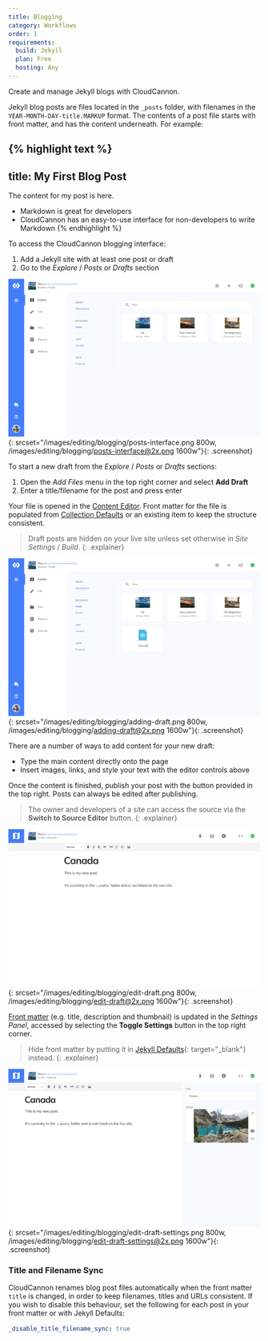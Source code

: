 ```yaml
---
title: Blogging
category: Workflows
order: 1
requirements:
  build: Jekyll
  plan: Free
  hosting: Any
---
```


Create and manage Jekyll blogs with CloudCannon.

Jekyll blog posts are files located in the `_posts` folder, with filenames in the `YEAR-MONTH-DAY-title.MARKUP` format. The contents of a post file starts with front matter, and has the content underneath. For example:

{% highlight text %}
---
title: My First Blog Post
---
The content for my post is here.

* Markdown is great for developers
* CloudCannon has an easy-to-use interface for non-developers to write Markdown
{% endhighlight %}



To access the CloudCannon blogging interface:

1. Add a Jekyll site with at least one post or draft
2. Go to the *Explore* / *Posts* or *Drafts* section

![Empty blogging interface](/images/editing/blogging/posts-interface.png){: srcset="/images/editing/blogging/posts-interface.png 800w, /images/editing/blogging/posts-interface@2x.png 1600w"}{: .screenshot}



To start a new draft from the *Explore* / *Posts* or *Drafts* sections:

1. Open the *Add Files* menu in the top right corner and select **Add Draft**
2. Enter a title/filename for the post and press enter

Your file is opened in the [Content Editor](/editing/content-editor/). Front matter for the file is populated from [Collection Defaults](/editing/collection-defaults/) or an existing item to keep the structure consistent.

> Draft posts are hidden on your live site unless set otherwise in *Site Settings* / *Build*.
{: .explainer}

![Creating a new draft](/images/editing/blogging/adding-draft.png){: srcset="/images/editing/blogging/adding-draft.png 800w, /images/editing/blogging/adding-draft@2x.png 1600w"}{: .screenshot}



There are a number of ways to add content for your new draft:

* Type the main content directly onto the page
* Insert images, links, and style your text with the editor controls above

Once the content is finished, publish your post with the button provided in the top right. Posts can always be edited after publishing.

> The owner and developers of a site can access the source via the **Switch to Source Editor** button.
{: .explainer}

![Editing draft](/images/editing/blogging/edit-draft.png){: srcset="/images/editing/blogging/edit-draft.png 800w, /images/editing/blogging/edit-draft@2x.png 1600w"}{: .screenshot}



[Front matter](/editing/front-matter/) (e.g. title, description and thumbnail) is updated in the *Settings Panel*, accessed by selecting the **Toggle Settings** button in the top right corner.

> Hide front matter by putting it in [Jekyll Defaults](http://jekyllrb.com/docs/configuration/#front-matter-defaults){: target="_blank"} instead.
{: .explainer}

![Editing draft with Settings Panel open](/images/editing/blogging/edit-draft-settings.png){: srcset="/images/editing/blogging/edit-draft-settings.png 800w, /images/editing/blogging/edit-draft-settings@2x.png 1600w"}{: .screenshot}

### Title and Filename Sync

CloudCannon renames blog post files automatically when the front matter `title` is changed, in order to keep filenames, titles and URLs consistent. If you wish to disable this behaviour, set the following for each post in your front matter or with Jekyll Defaults:

```yaml
_disable_title_filename_sync: true
```

